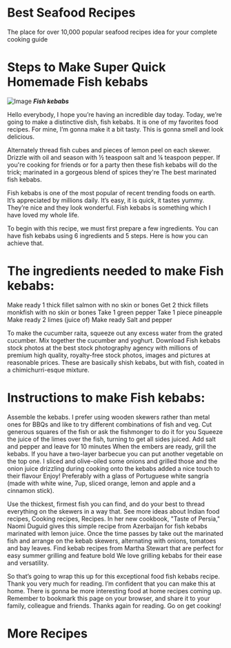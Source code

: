 # Best Seafood Recipes
The place for over 10,000 popular seafood recipes idea for your complete cooking guide

# Steps to Make Super Quick Homemade Fish kebabs


![Image](https://img-global.cpcdn.com/recipes/2458371_86a3c6b4a2a6e7f4/751x532cq70/fish-kebabs-recipe-main-photo.jpg)
*__Fish kebabs__*



Hello everybody, I hope you’re having an incredible day today. Today, we’re going to make a distinctive dish, fish kebabs. It is one of my favorites food recipes. For mine, I’m gonna make it a bit tasty. This is gonna smell and look delicious.

Alternately thread fish cubes and pieces of lemon peel on each skewer. Drizzle with oil and season with ½ teaspoon salt and ¼ teaspoon pepper. If you're cooking for friends or for a party then these fish kebabs will do the trick; marinated in a gorgeous blend of spices they're The best marinated fish kebabs.

Fish kebabs is one of the most popular of recent trending foods on earth. It’s appreciated by millions daily. It’s easy, it is quick, it tastes yummy. They’re nice and they look wonderful. Fish kebabs is something which I have loved my whole life.

To begin with this recipe, we must first prepare a few ingredients. You can have fish kebabs using 6 ingredients and 5 steps. Here is how you can achieve that.

# The ingredients needed to make Fish kebabs:

Make ready 1 thick fillet salmon with no skin or bones
Get 2 thick fillets monkfish with no skin or bones
Take 1 green pepper
Take 1 piece pineapple
Make ready 2 limes (juice of)
Make ready  Salt and pepper


To make the cucumber raita, squeeze out any excess water from the grated cucumber. Mix together the cucumber and yoghurt. Download Fish kebabs stock photos at the best stock photography agency with millions of premium high quality, royalty-free stock photos, images and pictures at reasonable prices. These are basically shish kebabs, but with fish, coated in a chimichurri-esque mixture.

# Instructions to make Fish kebabs:

Assemble the kebabs. I prefer using wooden skewers rather than metal ones for BBQs and like to try
different combinations of fish and veg. Cut generous squares of the fish or ask the fishmonger to do it for you
Squeeze the juice of the limes over the fish, turning to get all sides juiced. Add salt and pepper and leave for 10 minutes
When the embers are ready, grill the kebabs. If you have a two-layer barbecue you can put another vegetable on the top one. I sliced and olive-oiled some onions and grilled those and the onion juice drizzling during cooking onto the kebabs added a nice touch to their flavour
Enjoy! Preferably with a glass of Portuguese white sangría (made with white wine, 7up, sliced orange, lemon and apple and a cinnamon stick).


Use the thickest, firmest fish you can find, and do your best to thread everything on the skewers in a way that. See more ideas about Indian food recipes, Cooking recipes, Recipes. In her new cookbook, "Taste of Persia," Naomi Duguid gives this simple recipe from Azerbaijan for fish kebabs marinated with lemon juice. Once the time passes by take out the marinated fish and arrange on the kebab skewers, alternating with onions, tomatoes and bay leaves. Find kebab recipes from Martha Stewart that are perfect for easy summer grilling and feature bold We love grilling kebabs for their ease and versatility.

So that’s going to wrap this up for this exceptional food fish kebabs recipe. Thank you very much for reading. I’m confident that you can make this at home. There is gonna be more interesting food at home recipes coming up. Remember to bookmark this page on your browser, and share it to your family, colleague and friends. Thanks again for reading. Go on get cooking!

# More Recipes
